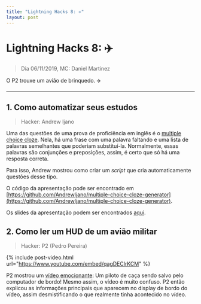 ```yaml
---
title: "Lightning Hacks 8: ✈️"
layout: post
---
```


# Lightning Hacks 8: ✈️
> Dia 06/11/2019, MC: Daniel Martinez

O P2 trouxe um avião de brinquedo. ✈️

<hr>

## 1. Como automatizar seus estudos
> Hacker: Andrew Ijano

Uma das questões de uma prova de proficiência em inglês é o [multiple choice cloze](https://www.esl-lounge.com/student/first-certificate-multiple-choice-cloze.php). Nela, há uma frase com uma palavra faltando e uma lista de palavras semelhantes que poderiam substituí-la. Normalmente, essas palavras são conjunções e preposições, assim, é certo que só há uma resposta correta.

Para isso, Andrew mostrou como criar um _script_ que cria automaticamente questões desse tipo.

O código da apresentação pode ser encontrado em [https://github.com/AndrewIjano/multiple-choice-cloze-generator](https://github.com/AndrewIjano/multiple-choice-cloze-generator).

Os slides da apresentação podem ser encontrados [aqui](https://docs.google.com/presentation/d/1p8OwhiTgv7HLK71YEKy7EKXZhqAGVWLB6F7onQBuKqs/edit?usp=sharing).


## 2. Como ler um HUD de um avião militar
> Hacker: P2 (Pedro Pereira)

{% include post-video.html url="https://www.youtube.com/embed/qagDEClrKCM" %}

P2 mostrou um [vídeo emocionante](https://youtu.be/WkZGL7RQBVw): Um piloto de caça sendo
salvo pelo computador de bordo! Mesmo assim, o vídeo é muito confuso. P2 então
explicou as informações principais que aparecem no display de bordo do vídeo, assim
desmistificando o que realmente tinha acontecido no vídeo.
